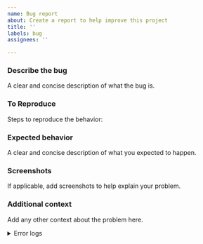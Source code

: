 ```yaml
---
name: Bug report
about: Create a report to help improve this project
title: ''
labels: bug
assignees: ''

---
```


### Describe the bug

A clear and concise description of what the bug is.

### To Reproduce

Steps to reproduce the behavior:

### Expected behavior

A clear and concise description of what you expected to happen.

### Screenshots

If applicable, add screenshots to help explain your problem.

### Additional context

Add any other context about the problem here.

<details>
<summary>Error logs</summary>
Dump error logs here
</details>
